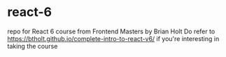 # react-6
repo for React 6 course from Frontend Masters by Brian Holt
Do refer to https://btholt.github.io/complete-intro-to-react-v6/ if you're interesting in taking the course
